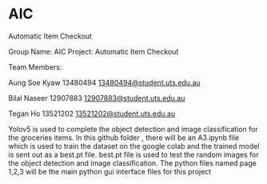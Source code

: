 # AIC
Automatic Item Checkout

Group Name: AIC
Project: Automatic Item Checkout


Team Members:

Aung Soe Kyaw 13480494 
13480494@student.uts.edu.au 

Bilal Naseer 12907883 
12907883@student.uts.edu.au 

Tegan Ho 13521202 
13521202@student.uts.edu.au 

Yolov5 is used to complete the object detection and image classification for the groceries items.
In this github folder , there will be an A3.ipynb file which is used to train the dataset on the google colab and the trained model is sent out as a best.pt file. 
best.pt file is used to test the random images for the object detection and image classification.
The python files named page 1,2,3 will be the main python gui interface files for this project


